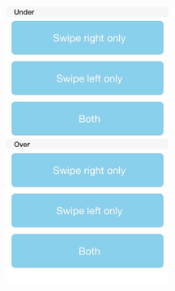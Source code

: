  <div style="text-align:center">
<img src="https://raw.githubusercontent.com/deivuh/DHSlidingCell/master/DHSlidingCell.gif">
</div>
